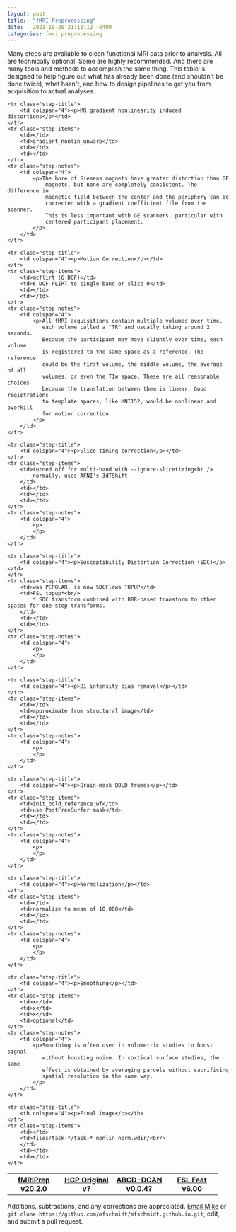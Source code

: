 ```yaml
---
layout: post
title:  "fMRI Preprocessing"
date:   2021-10-29 21:11:12 -0400
categories: fmri preprocessing
---
```

Many steps are available to clean functional MRI data prior to analysis. All are technically optional. Some are highly recommended. And there are many tools and methods to accomplish the same thing. This table is designed to help figure out what has already been done (and shouldn't be done twice), what hasn't, and how to design pipelines to get you from acquisition to actual analyses.

<table id="pre-proc-fmri">
    <tr class="top-title">
        <th style="width: 25%;">
            <a href="https://fmriprep.org/en/latest/workflows.html">fMRIPrep</a><br />
            v20.2.0
        </th>
        <th style="width: 25%;">
            <a href="https://dx.doi.org/10.1016/j.neuroimage.2013.04.127">HCP Original</a><br />
            v?
        </th>
        <th style="width: 25%;">
            <a href="https://github.com/DCAN-Labs/abcd-hcp-pipeline">ABCD-DCAN</a><br />
            v0.0.4?
        </th>
        <th style="width: 25%;">
            <a href="https://fsl.fmrib.ox.ac.uk/fsl/fslwiki/FEAT">FSL Feat</a><br />
            v6.00
        </th>
    </tr>

    <tr class="step-title">
        <td colspan="4"><p>MR gradient nonlinearity induced distortions</p></td>
    </tr>
    <tr class="step-items">
        <td></td>
        <td>gradient_nonlin_unwarp</td>
        <td></td>
        <td></td>
    </tr>
    <tr class="step-notes">
        <td colspan="4">
            <p>The bore of Siemens magnets have greater distortion than GE
                magnets, but none are completely consistent. The difference in
                magnetic field between the center and the periphery can be
                corrected with a gradient coefficient file from the scanner.
                This is less important with GE scanners, particular with
                centered participant placement.
            </p>
        </td>
    </tr>

    <tr class="step-title">
        <td colspan="4"><p>Motion Correction</p></td>
    </tr>
    <tr class="step-items">
        <td>mcflirt (6 DOF)</td>
        <td>6 DOF FLIRT to single-band or slice 0</td>
        <td></td>
        <td></td>
    </tr>
    <tr class="step-notes">
        <td colspan="4">
            <p>All fMRI acquisitions contain multiple volumes over time,
               each volume called a "TR" and usually taking around 2 seconds.
               Because the participant may move slightly over time, each volume
               is registered to the same space as a reference. The reference
               could be the first volume, the middle volume, the average of all
               volumes, or even the T1w space. These are all reasonable choices
               because the translation between them is linear. Good registrations
               to template spaces, like MNI152, would be nonlinear and overkill
               for motion correction.
            </p>
        </td>
    </tr>

    <tr class="step-title">
        <td colspan="4"><p>Slice timing correction</p></td>
    </tr>
    <tr class="step-items">
        <td>turned off for multi-band with --ignore-slicetiming<br />
            normally, uses AFNI's 3dTShift
        </td>
        <td></td>
        <td></td>
        <td></td>
    </tr>
    <tr class="step-notes">
        <td colspan="4">
            <p>
            </p>
        </td>
    </tr>

    <tr class="step-title">
        <td colspan="4"><p>Susceptibility Distortion Correction (SDC)</p></td>
    </tr>
    <tr class="step-items">
        <td>was PEPOLAR, is now SDCFlows TOPUP</td>
        <td>FSL topup*<br/>
            * SDC transform combined with BBR-based transform to other spaces for one-step transforms.
        </td>
        <td></td>
        <td></td>
    </tr>
    <tr class="step-notes">
        <td colspan="4">
            <p>
            </p>
        </td>
    </tr>

    <tr class="step-title">
        <td colspan="4"><p>B1 intensity bias removal</p></td>
    </tr>
    <tr class="step-items">
        <td></td>
        <td>approximate from structural image</td>
        <td></td>
        <td></td>
    </tr>
    <tr class="step-notes">
        <td colspan="4">
            <p>
            </p>
        </td>
    </tr>

    <tr class="step-title">
        <td colspan="4"><p>Brain-mask BOLD frames</p></td>
    </tr>
    <tr class="step-items">
        <td>init_bold_reference_wf</td>
        <td>use PostFreeSurfer mask</td>
        <td></td>
        <td></td>
    </tr>
    <tr class="step-notes">
        <td colspan="4">
            <p>
            </p>
        </td>
    </tr>

    <tr class="step-title">
        <td colspan="4"><p>Normalization</p></td>
    </tr>
    <tr class="step-items">
        <td></td>
        <td>normalize to mean of 10,000</td>
        <td></td>
        <td></td>
    </tr>
    <tr class="step-notes">
        <td colspan="4">
            <p>
            </p>
        </td>
    </tr>

    <tr class="step-title">
        <td colspan="4"><p>Smoothing</p></td>
    </tr>
    <tr class="step-items">
        <td>x</td>
        <td>x</td>
        <td>x</td>
        <td>optional</td>
    </tr>
    <tr class="step-notes">
        <td colspan="4">
            <p>Smoothing is often used in volumetric studies to boost signal
               without boosting noise. In cortical surface studies, the same 
               effect is obtained by averaging parcels without sacrificing
               spatial resolution in the same way.
            </p>
        </td>
    </tr>

    <tr class="step-title">
        <th colspan="4"><p>Final image</p></th>
    </tr>
    <tr class="step-items">
        <td></td>
        <td>files/task-*/task-*_nonlin_norm.wdir/<br/>
        </td>
        <td></td>
        <td></td>
    </tr>

</table>

Additions, subtractions, and any corrections are appreciated.
[Email Mike](mailto:mikeschmidt@schmidtgracen.com) or `git clone https://github.com/mfschmidt/mfschmidt.github.io.git`, edit, and submit a pull request.
